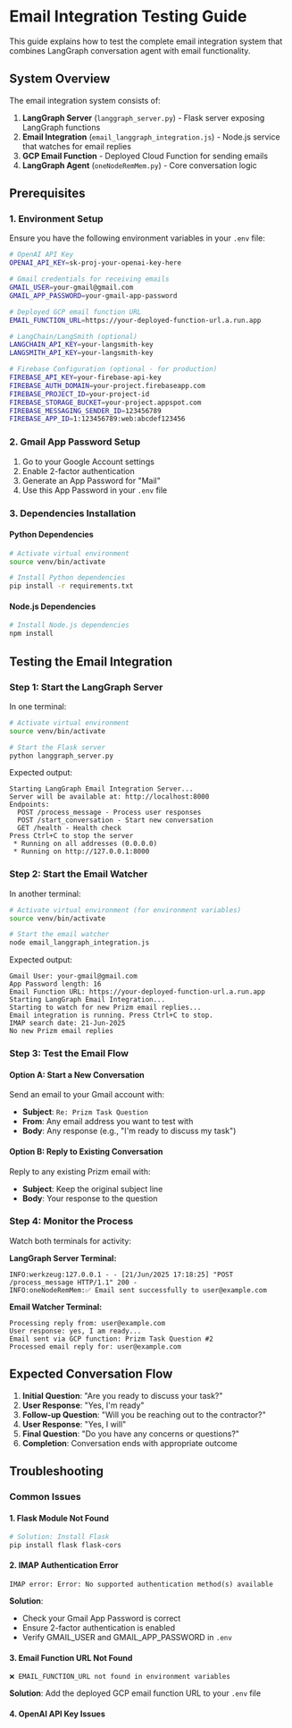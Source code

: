 # Email Integration Testing Guide

This guide explains how to test the complete email integration system that combines LangGraph conversation agent with email functionality.

## System Overview

The email integration system consists of:
1. **LangGraph Server** (`langgraph_server.py`) - Flask server exposing LangGraph functions
2. **Email Integration** (`email_langgraph_integration.js`) - Node.js service that watches for email replies
3. **GCP Email Function** - Deployed Cloud Function for sending emails
4. **LangGraph Agent** (`oneNodeRemMem.py`) - Core conversation logic

## Prerequisites

### 1. Environment Setup

Ensure you have the following environment variables in your `.env` file:

```bash
# OpenAI API Key
OPENAI_API_KEY=sk-proj-your-openai-key-here

# Gmail credentials for receiving emails
GMAIL_USER=your-gmail@gmail.com
GMAIL_APP_PASSWORD=your-gmail-app-password

# Deployed GCP email function URL
EMAIL_FUNCTION_URL=https://your-deployed-function-url.a.run.app

# LangChain/LangSmith (optional)
LANGCHAIN_API_KEY=your-langsmith-key
LANGSMITH_API_KEY=your-langsmith-key

# Firebase Configuration (optional - for production)
FIREBASE_API_KEY=your-firebase-api-key
FIREBASE_AUTH_DOMAIN=your-project.firebaseapp.com
FIREBASE_PROJECT_ID=your-project-id
FIREBASE_STORAGE_BUCKET=your-project.appspot.com
FIREBASE_MESSAGING_SENDER_ID=123456789
FIREBASE_APP_ID=1:123456789:web:abcdef123456
```

### 2. Gmail App Password Setup

1. Go to your Google Account settings
2. Enable 2-factor authentication
3. Generate an App Password for "Mail"
4. Use this App Password in your `.env` file

### 3. Dependencies Installation

#### Python Dependencies
```bash
# Activate virtual environment
source venv/bin/activate

# Install Python dependencies
pip install -r requirements.txt
```

#### Node.js Dependencies
```bash
# Install Node.js dependencies
npm install
```

## Testing the Email Integration

### Step 1: Start the LangGraph Server

In one terminal:
```bash
# Activate virtual environment
source venv/bin/activate

# Start the Flask server
python langgraph_server.py
```

Expected output:
```
Starting LangGraph Email Integration Server...
Server will be available at: http://localhost:8000
Endpoints:
  POST /process_message - Process user responses
  POST /start_conversation - Start new conversation
  GET /health - Health check
Press Ctrl+C to stop the server
 * Running on all addresses (0.0.0.0)
 * Running on http://127.0.0.1:8000
```

### Step 2: Start the Email Watcher

In another terminal:
```bash
# Activate virtual environment (for environment variables)
source venv/bin/activate

# Start the email watcher
node email_langgraph_integration.js
```

Expected output:
```
Gmail User: your-gmail@gmail.com
App Password length: 16
Email Function URL: https://your-deployed-function-url.a.run.app
Starting LangGraph Email Integration...
Starting to watch for new Prizm email replies...
Email integration is running. Press Ctrl+C to stop.
IMAP search date: 21-Jun-2025
No new Prizm email replies
```

### Step 3: Test the Email Flow

#### Option A: Start a New Conversation

Send an email to your Gmail account with:
- **Subject**: `Re: Prizm Task Question`
- **From**: Any email address you want to test with
- **Body**: Any response (e.g., "I'm ready to discuss my task")

#### Option B: Reply to Existing Conversation

Reply to any existing Prizm email with:
- **Subject**: Keep the original subject line
- **Body**: Your response to the question

### Step 4: Monitor the Process

Watch both terminals for activity:

**LangGraph Server Terminal:**
```
INFO:werkzeug:127.0.0.1 - - [21/Jun/2025 17:18:25] "POST /process_message HTTP/1.1" 200 -
INFO:oneNodeRemMem:✅ Email sent successfully to user@example.com
```

**Email Watcher Terminal:**
```
Processing reply from: user@example.com
User response: yes, I am ready...
Email sent via GCP function: Prizm Task Question #2
Processed email reply for: user@example.com
```

## Expected Conversation Flow

1. **Initial Question**: "Are you ready to discuss your task?"
2. **User Response**: "Yes, I'm ready"
3. **Follow-up Question**: "Will you be reaching out to the contractor?"
4. **User Response**: "Yes, I will"
5. **Final Question**: "Do you have any concerns or questions?"
6. **Completion**: Conversation ends with appropriate outcome

## Troubleshooting

### Common Issues

#### 1. Flask Module Not Found
```bash
# Solution: Install Flask
pip install flask flask-cors
```

#### 2. IMAP Authentication Error
```
IMAP error: Error: No supported authentication method(s) available
```
**Solution**: 
- Check your Gmail App Password is correct
- Ensure 2-factor authentication is enabled
- Verify GMAIL_USER and GMAIL_APP_PASSWORD in `.env`

#### 3. Email Function URL Not Found
```
❌ EMAIL_FUNCTION_URL not found in environment variables
```
**Solution**: Add the deployed GCP email function URL to your `.env` file

#### 4. OpenAI API Key Issues
```